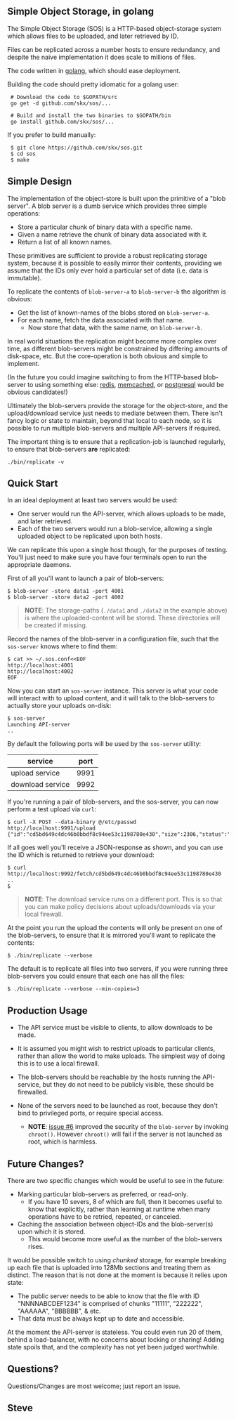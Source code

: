 Simple Object Storage, in golang
--------------------------------

The Simple Object Storage (SOS) is a HTTP-based object-storage system
which allows files to be uploaded, and later retrieved by ID.

Files can be replicated across a number hosts to ensure redundancy,
and despite the naive implementation it does scale to millions of files.

The code written in [golang](http://golang.com/), which should ease deployment.

Building the code should pretty idiomatic for a golang user:

     # Download the code to $GOPATH/src
     go get -d github.com/skx/sos/...

     # Build and install the two binaries to $GOPATH/bin
     go install github.com/skx/sos/...

If you prefer to build manually:

     $ git clone https://github.com/skx/sos.git
     $ cd sos
     $ make



Simple Design
-------------

The implementation of the object-store is built upon the primitive of a "blob server".  A blob server is a dumb service which provides three simple operations:

* Store a particular chunk of binary data with a specific name.
* Given a name retrieve the chunk of binary data associated with it.
* Return a list of all known names.

These primitives are sufficient to provide a robust replicating storage system, because it is possible to easily mirror their contents, providing we assume that the IDs only ever hold a particular set of data (i.e. data is immutable).

To replicate the contents of `blob-server-a` to `blob-server-b` the algorithm is obvious:

* Get the list of known-names of the blobs stored on `blob-server-a`.
* For each name, fetch the data associated with that name.
    * Now store that data, with the same name, on `blob-server-b`.

In real world situations the replication might become more complex over time, as different blob-servers might be constrained by differing amounts of disk-space, etc.  But the core-operation is both obvious and simple to implement.

(In the future you could imagine switching to from the HTTP-based blob-server to using something else: [redis](http://redis.io/), [memcached](https://memcached.org/), or [postgresql](http://postgresql.org/) would be obvious candidates!)

Ultimately the blob-servers provide the storage for the object-store, and the upload/download service just needs to mediate between them.  There isn't fancy logic or state to maintain, beyond that local to each node, so it is possible to run multiple blob-servers and multiple API-servers if required.

The important thing is to ensure that a replication-job is launched regularly, to ensure that blob-servers __are__ replicated:

    ./bin/replicate -v


Quick Start
-----------

In an ideal deployment at least two servers would be used:

* One server would run the API-server, which allows uploads to be made, and later retrieved.
* Each of the two servers would run a blob-service, allowing a single uploaded object to be replicated upon both hosts.

We can replicate this upon a single host though, for the purposes of testing.  You'll just need to make sure you have four terminals open to run the appropriate daemons.

First of all you'll want to launch a pair of blob-servers:

    $ blob-server -store data1 -port 4001
    $ blob-server -store data2 -port 4002

> **NOTE**: The storage-paths (`./data1` and `./data2` in the example above) is where the uploaded-content will be stored.  These directories will be created if missing.

Record the names of the blob-server in a configuration file, such that the `sos-server` knows where to find them:

    $ cat >> ~/.sos.conf<<EOF
    http://localhost:4001
    http://localhost:4002
    EOF

Now you can start an `sos-server` instance.  This server is what your code will interact with to upload content, and it will talk to the blob-servers to actually store your uploads on-disk:

    $ sos-server
    Launching API-server
    ..


By default the following ports will be used by the `sos-server` utility:

|service          | port |
|---------------- | ---- |
| upload service   | 9991 |
| download service | 9992 |

If you're running a pair of blob-servers, and the sos-server, you can now perform a test upload via `curl`:

    $ curl -X POST --data-binary @/etc/passwd  http://localhost:9991/upload
    {"id":"cd5bd649c4dc46b0bbdf8c94ee53c1198780e430","size":2306,"status":"OK"}

If all goes well you'll receive a JSON-response as shown, and you can use the ID which is returned to retrieve your download:

    $ curl http://localhost:9992/fetch/cd5bd649c4dc46b0bbdf8c94ee53c1198780e430
    ..
    $

> **NOTE**: The download service runs on a different port.  This is so that you can make policy decisions about uploads/downloads via your local firewall.

At the point you run the upload the contents will only be present on one of the blob-servers, to ensure that it is mirrored you'll want to replicate the contents:

    $ ./bin/replicate --verbose

The default is to replicate all files into two servers, if you were running three blob-servers you could ensure that each one has all the files:

    $ ./bin/replicate --verbose --min-copies=3




Production Usage
----------------

* The API service must be visible to clients, to allow downloads to be made.

* It is assumed you might wish to restrict uploads to particular clients, rather than allow the world to make uploads.  The simplest way of doing this is to use a local firewall.

* The blob-servers should be reachable by the hosts running the API-service, but they do not need to be publicly visible, these should be firewalled.

* None of the servers need to be launched as root, because they don't bind to privileged ports, or require special access.
    * **NOTE**: [issue #6](https://github.com/skx/sos/issues/6) improved the security of the `blob-server` by invoking `chroot()`.  However `chroot()` will fail if the server is not launched as root, which is harmless.



Future Changes?
---------------

There are two specific changes which would be useful to see in the future:

* Marking particular blob-servers as preferred, or read-only.
     * If you have 10 severs, 8 of which are full, then it becomes useful to know that explicitly, rather than learning at runtime when many operations have to be retried, repeated, or canceled.
* Caching the association between object-IDs and the blob-server(s) upon which it is stored.
     * This would become more useful as the number of the blob-servers rises.

It would be possible switch to using _chunked_ storage, for example breaking up each file that is uploaded into 128Mb sections and treating them as distinct.  The reason that is not done at the moment is because it relies upon state:

* The public server needs to be able to know that the file with ID "NNNNABCDEF1234" is comprised of chunks "11111", "222222", "AAAAAA", "BBBBBB", & etc.
* That data must be always kept up to date and accessible.

At the moment the API-server is stateless.  You could even run 20 of them, behind a load-balancer, with no concerns about locking or sharing!  Adding state spoils that, and the complexity has not yet been judged worthwhile.


Questions?
----------

Questions/Changes are most welcome; just report an issue.

Steve
--
